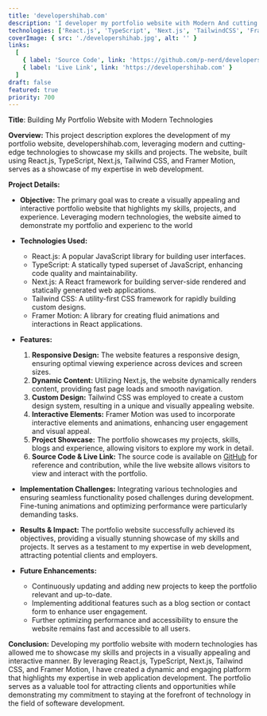 ```yaml
---
title: 'developershihab.com'
description: 'I developer my portfolio website with Modern And cutting edges technologies'
technologies: ['React.js', 'TypeScript', 'Next.js', 'TailwindCSS', 'Framer Motion']
coverImage: { src: './developershihab.jpg', alt: '' }
links:
  [
    { label: 'Source Code', link: 'https://github.com/p-nerd/developershihab.com' },
    { label: 'Live Link', link: 'https://developershihab.com' }
  ]
draft: false
featured: true
priority: 700
---
```


**Title**: Building My Portfolio Website with Modern Technologies

**Overview:**
This project description explores the development of my portfolio website, developershihab.com, leveraging modern and cutting-edge technologies to showcase my skills and projects. The website, built using React.js, TypeScript, Next.js, Tailwind CSS, and Framer Motion, serves as a showcase of my expertise in web development.

**Project Details:**

- **Objective:**
  The primary goal was to create a visually appealing and interactive portfolio website that highlights my skills, projects, and experience. Leveraging modern technologies, the website aimed to demonstrate my portfolio and experienc to the world

- **Technologies Used:**

  - React.js: A popular JavaScript library for building user interfaces.
  - TypeScript: A statically typed superset of JavaScript, enhancing code quality and maintainability.
  - Next.js: A React framework for building server-side rendered and statically generated web applications.
  - Tailwind CSS: A utility-first CSS framework for rapidly building custom designs.
  - Framer Motion: A library for creating fluid animations and interactions in React applications.

- **Features:**

  1. **Responsive Design:** The website features a responsive design, ensuring optimal viewing experience across devices and screen sizes.
  2. **Dynamic Content:** Utilizing Next.js, the website dynamically renders content, providing fast page loads and smooth navigation.
  3. **Custom Design:** Tailwind CSS was employed to create a custom design system, resulting in a unique and visually appealing website.
  4. **Interactive Elements:** Framer Motion was used to incorporate interactive elements and animations, enhancing user engagement and visual appeal.
  5. **Project Showcase:** The portfolio showcases my projects, skills, blogs and experience, allowing visitors to explore my work in detail.
  6. **Source Code & Live Link:** The source code is available on [GitHub](https://github.com/p-nerd/developershihab.com) for reference and contribution, while the live website allows visitors to view and interact with the portfolio.

- **Implementation Challenges:**
  Integrating various technologies and ensuring seamless functionality posed challenges during development. Fine-tuning animations and optimizing performance were particularly demanding tasks.

- **Results & Impact:**
  The portfolio website successfully achieved its objectives, providing a visually stunning showcase of my skills and projects. It serves as a testament to my expertise in web development, attracting potential clients and employers.

- **Future Enhancements:**
  - Continuously updating and adding new projects to keep the portfolio relevant and up-to-date.
  - Implementing additional features such as a blog section or contact form to enhance user engagement.
  - Further optimizing performance and accessibility to ensure the website remains fast and accessible to all users.

**Conclusion:**
Developing my portfolio website with modern technologies has allowed me to showcase my skills and projects in a visually appealing and interactive manner. By leveraging React.js, TypeScript, Next.js, Tailwind CSS, and Framer Motion, I have created a dynamic and engaging platform that highlights my expertise in web application development. The portfolio serves as a valuable tool for attracting clients and opportunities while demonstrating my commitment to staying at the forefront of technology in the field of softeware development.
